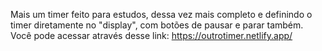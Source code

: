 Mais um timer feito para estudos, dessa vez mais completo e definindo o timer diretamente no "display", com botões de pausar e parar também.
Você pode acessar através desse link: https://outrotimer.netlify.app/
